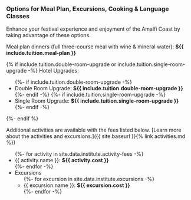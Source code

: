 ### Options for Meal Plan, Excursions, Cooking & Language Classes
 
Enhance your festival experience and enjoyment of the Amalfi Coast by taking advantage of these options.

Meal plan dinners (full three-course meal with wine & mineral water): **${{ include.tuition.meal-plan }}**

{% if include.tuition.double-room-upgrade or include.tuition.single-room-upgrade -%}
Hotel Upgrades:
<ul>
{%- if include.tuition.double-room-upgrade -%}
<li>Double Room Upgrade: <strong>${{ include.tuition.double-room-upgrade }}</strong></li>
{%- endif -%}
{%- if include.tuition.single-room-upgrade -%}
<li>Single Room Upgrade: <strong>${{ include.tuition.single-room-upgrade }}</strong></li>
{%- endif -%}
</ul>
{%- endif %}

Additional activities are available with the fees listed below. [Learn more about the activities and excursions.]({{ site.baseurl }}{% link activities.md %})

<ul>
{%- for activity in site.data.institute.activity-fees -%}
<li>{{ activity.name }}: <strong>${{ activity.cost }}</strong></li>
{%- endfor -%}
<li>Excursions
    <ul>
        {%- for excursion in site.data.institute.excursions -%}
            <li>{{ excursion.name }}: <strong>${{ excursion.cost }}</strong></li>
        {%- endfor -%}
    </ul>
</li>
</ul>
